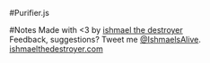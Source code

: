 #Purifier.js




#Notes
Made with &lt;3 by <a href='http://ishmaelthedestroyer.com'>ishmael the destroyer</a><br />
Feedback, suggestions? Tweet me <a href='http://twitter.com/ishmaelsalive'>@IshmaelsAlive</a>. <br /><a href='http://ishmaelthedestroyer.com'>ishmaelthedestroyer.com</a>